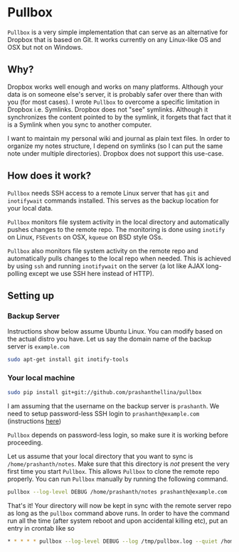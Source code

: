 # Pullbox

`Pullbox` is a very simple implementation that can serve as an alternative
for Dropbox that is based on Git. It works currently on any Linux-like OS
and OSX but not on Windows.

## Why?

Dropbox works well enough and works on many platforms. Although your data is
on someone else's server, it is probably safer over there than with you (for
most cases). I wrote `Pullbox` to overcome a specific limitation in Dropbox
i.e. Symlinks. Dropbox does not "see" symlinks. Although it synchronizes the
content pointed to by the symlink, it forgets that fact that it is a Symlink
when you sync to another computer.

I want to maintain my personal wiki and journal as plain text files. In
order to organize my notes structure, I depend on symlinks (so I can put the
same note under multiple directories). Dropbox does not support this
use-case.

## How does it work?

`Pullbox` needs SSH access to a remote Linux server that has `git` and
`inotifywait` commands installed. This serves as the backup location for
your local data.

`Pullbox` monitors file system activity in the local directory and
automatically pushes changes to the remote repo. The monitoring is done
using `inotify` on Linux, `FSEvents` on OSX, `kqueue` on BSD style OSs.

`Pullbox` also monitors file system activity on the remote repo and
automatically pulls changes to the local repo when needed. This is achieved
by using `ssh` and running `inotifywait` on the server (a lot like AJAX
long-polling except we use SSH here instead of HTTP).

## Setting up

### Backup Server

Instructions show below assume Ubuntu Linux. You can modify based on the
actual distro you have. Let us say the domain name of the backup server is
`example.com`

```bash
sudo apt-get install git inotify-tools
```

### Your local machine

```bash
sudo pip install git+git://github.com/prashanthellina/pullbox
```

I am assuming that the username on the backup server is `prashanth`. We need
to setup password-less SSH login to `prashanth@example.com` (instructions
[here](http://www.linuxproblem.org/art_9.html))

`Pullbox` depends on password-less login, so make sure it is working before
proceeding.

Let us assume that your local directory that you want to sync is
`/home/prashanth/notes`. Make sure that this directory is *not* present
the very first time you start `Pullbox`. This allows `Pullbox` to clone
the remote repo properly. You can run `Pullbox` manually by running the
following command.

```bash
pullbox --log-level DEBUG /home/prashanth/notes prashanth@example.com
```

That's it! Your directory will now be kept in sync with the remote
server repo as long as the `pullbox` command above runs. In order to have
the command run all the time (after system reboot and upon accidental
killing etc), put an entry in crontab like so

```bash
* * * * * pullbox --log-level DEBUG --log /tmp/pullbox.log --quiet /home/prashanth/notes prashanth@example.com &> /dev/null
```
